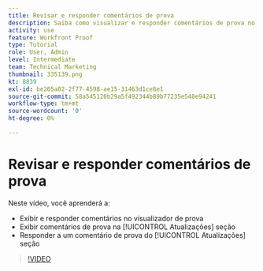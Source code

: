 ```yaml
---
title: Revisar e responder comentários de prova
description: Saiba como visualizar e responder comentários de prova no visualizador de prova e no [!UICONTROL Atualizações] seção de [!DNL  Workfront].
activity: use
feature: Workfront Proof
type: Tutorial
role: User, Admin
level: Intermediate
team: Technical Marketing
thumbnail: 335139.png
kt: 8839
exl-id: be205a02-2f77-4598-ae15-31463d1ce8e1
source-git-commit: 58a545120b29a5f492344b89b77235e548e94241
workflow-type: tm+mt
source-wordcount: '0'
ht-degree: 0%

---
```


# Revisar e responder comentários de prova

Neste vídeo, você aprenderá a:

* Exibir e responder comentários no visualizador de prova
* Exibir comentários de prova na [!UICONTROL Atualizações] seção
* Responder a um comentário de prova do [!UICONTROL Atualizações] seção

>[!VIDEO](https://video.tv.adobe.com/v/335139/?quality=12)
